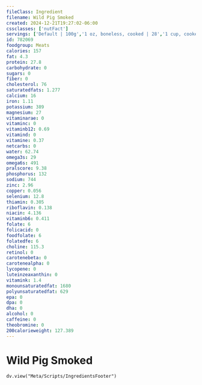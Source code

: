 ```yaml
---
fileClass: Ingredient
filename: Wild Pig Smoked
created: 2024-12-21T19:27:02-06:00
cssclasses: ['nutFact']
servings: ['Default | 100g','1 oz, boneless, cooked | 28','1 cup, cooked, diced | 140']
id: 782069
foodgroup: Meats
calories: 157
fat: 4.3
protein: 27.8
carbohydrate: 0
sugars: 0
fiber: 0
cholesterol: 76
saturatedfats: 1.277
calcium: 16
iron: 1.11
potassium: 389
magnesium: 27
vitaminarae: 0
vitaminc: 0
vitaminb12: 0.69
vitamind: 0
vitamine: 0.37
netcarbs: 0
water: 62.74
omega3s: 29
omega6s: 491
pralscore: 9.38
phosphorus: 132
sodium: 744
zinc: 2.96
copper: 0.056
selenium: 12.8
thiamin: 0.305
riboflavin: 0.138
niacin: 4.136
vitaminb6: 0.411
folate: 6
folicacid: 0
foodfolate: 6
folatedfe: 6
choline: 115.3
retinol: 0
carotenebeta: 0
carotenealpha: 0
lycopene: 0
luteinzeaxanthin: 0
vitamink: 1.4
monounsaturatedfat: 1680
polyunsaturatedfat: 629
epa: 0
dpa: 0
dha: 0
alcohol: 0
caffeine: 0
theobromine: 0
200calorieweight: 127.389
---
```


# Wild Pig Smoked

```dataviewjs
dv.view("Meta/Scripts/IngredientsFooter")
```